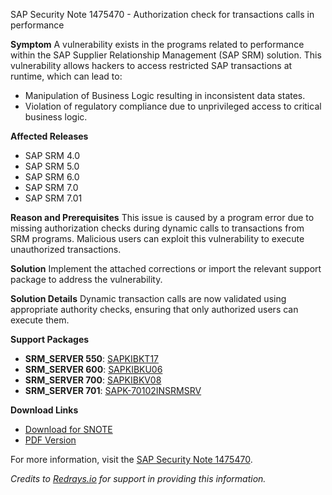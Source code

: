 SAP Security Note 1475470 - Authorization check for transactions calls in performance

**Symptom**
A vulnerability exists in the programs related to performance within the SAP Supplier Relationship Management (SAP SRM) solution. This vulnerability allows hackers to access restricted SAP transactions at runtime, which can lead to:

- Manipulation of Business Logic resulting in inconsistent data states.
- Violation of regulatory compliance due to unprivileged access to critical business logic.

**Affected Releases**
- SAP SRM 4.0
- SAP SRM 5.0
- SAP SRM 6.0
- SAP SRM 7.0
- SAP SRM 7.01

**Reason and Prerequisites**
This issue is caused by a program error due to missing authorization checks during dynamic calls to transactions from SRM programs. Malicious users can exploit this vulnerability to execute unauthorized transactions.

**Solution**
Implement the attached corrections or import the relevant support package to address the vulnerability.

**Solution Details**
Dynamic transaction calls are now validated using appropriate authority checks, ensuring that only authorized users can execute them.

**Support Packages**
- **SRM_SERVER 550**: [SAPKIBKT17](https://me.sap.com/supportpackage/SAPKIBKT17)
- **SRM_SERVER 600**: [SAPKIBKU06](https://me.sap.com/supportpackage/SAPKIBKU06)
- **SRM_SERVER 700**: [SAPKIBKV08](https://me.sap.com/supportpackage/SAPKIBKV08)
- **SRM_SERVER 701**: [SAPK-70102INSRMSRV](https://me.sap.com/supportpackage/SAPK-70102INSRMSRV)

**Download Links**
- [Download for SNOTE](https://notesdownloads.sap.com/note/0040000008729052017)
- [PDF Version](https://userapps.support.sap.com/sap/support/sfm/notes/print/0001475470?language=en-US&token=BA5E9F06AB0694CA31D70CBAD19B7153)

For more information, visit the [SAP Security Note 1475470](https://me.sap.com/notes/0001475470).

*Credits to [Redrays.io](https://redrays.io) for support in providing this information.*